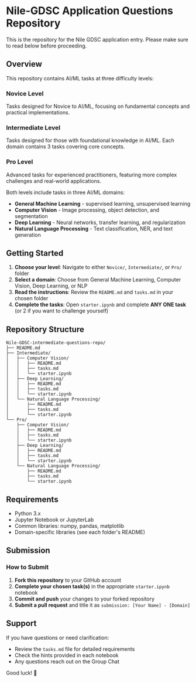 # Nile-GDSC Application Questions Repository

This is the repository for the Nile GDSC application entry. Please make sure to read below before proceeding.

## Overview

This repository contains AI/ML tasks at three difficulty levels:


### Novice Level
Tasks designed for Novice to AI/ML, focusing on fundamental concepts and practical implementations.

### Intermediate Level
Tasks designed for those with foundational knowledge in AI/ML. Each domain contains 3 tasks covering core concepts.

### Pro Level
Advanced tasks for experienced practitioners, featuring more complex challenges and real-world applications.

Both levels include tasks in three AI/ML domains:
- **General Machine Learning** - supervised learning, unsupervised learning 
- **Computer Vision** - Image processing, object detection, and segmentation
- **Deep Learning** - Neural networks, transfer learning, and regularization
- **Natural Language Processing** - Text classification, NER, and text generation

## Getting Started

1. **Choose your level**: Navigate to either `Novice/`, `Intermediate/`, or `Pro/` folder
2. **Select a domain**: Choose from General Machine Learning, Computer Vision, Deep Learning, or NLP
3. **Read the instructions**: Review the `README.md` and `tasks.md` in your chosen folder
4. **Complete the tasks**: Open `starter.ipynb` and complete **ANY ONE task** (or 2 if you want to challenge yourself)

## Repository Structure

```
Nile-GDSC-intermediate-questions-repo/
├── README.md
├── Intermediate/
│   ├── Computer Vision/
│   │   ├── README.md
│   │   ├── tasks.md
│   │   └── starter.ipynb
│   ├── Deep Learning/
│   │   ├── README.md
│   │   ├── tasks.md
│   │   └── starter.ipynb
│   └── Natural Language Processing/
│       ├── README.md
│       ├── tasks.md
│       └── starter.ipynb
└── Pro/
    ├── Computer Vision/
    │   ├── README.md
    │   ├── tasks.md
    │   └── starter.ipynb
    ├── Deep Learning/
    │   ├── README.md
    │   ├── tasks.md
    │   └── starter.ipynb
    └── Natural Language Processing/
        ├── README.md
        ├── tasks.md
        └── starter.ipynb
```

## Requirements

- Python 3.x
- Jupyter Notebook or JupyterLab
- Common libraries: numpy, pandas, matplotlib
- Domain-specific libraries (see each folder's README)

## Submission

### How to Submit

1. **Fork this repository** to your GitHub account
2. **Complete your chosen task(s)** in the appropriate `starter.ipynb` notebook
3. **Commit and push** your changes to your forked repository
4. **Submit a pull request** and title it as `submission: [Your Name] - [Domain]`
## Support

If you have questions or need clarification:
- Review the `tasks.md` file for detailed requirements
- Check the hints provided in each notebook
- Any questions reach out on the Group Chat

Good luck! 🚀
